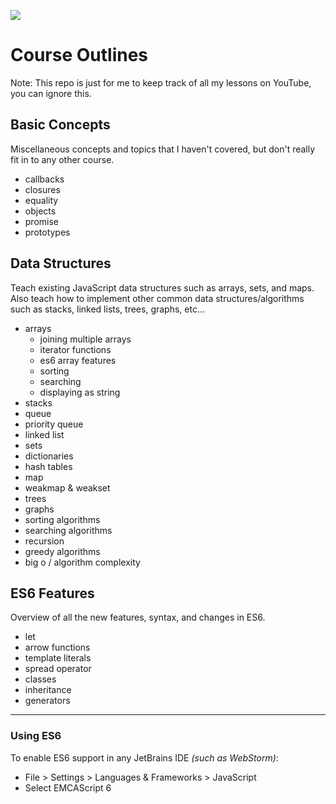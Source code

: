 ![](http://i.imgur.com/BgUMUGU.png)

# Course Outlines

Note: This repo is just for me to keep track of all my lessons on YouTube, you can ignore this.

## Basic Concepts

Miscellaneous concepts and topics that I haven't covered, but don't really fit in to any other course.

- callbacks
- closures
- equality
- objects
- promise
- prototypes

## Data Structures

Teach existing JavaScript data structures such as arrays, sets, and maps. Also teach how to implement other common data
 structures/algorithms such as stacks, linked lists, trees, graphs, etc...

- arrays
  - joining multiple arrays
  - iterator functions
  - es6 array features
  - sorting
  - searching
  - displaying as string
- stacks
- queue
- priority queue
- linked list
- sets
- dictionaries
- hash tables
- map
- weakmap & weakset
- trees
- graphs
- sorting algorithms
- searching algorithms
- recursion
- greedy algorithms
- big o / algorithm complexity

## ES6 Features

Overview of all the new features, syntax, and changes in ES6.

- let
- arrow functions
- template literals
- spread operator
- classes
- inheritance
- generators

***

### Using ES6

To enable ES6 support in any JetBrains IDE *(such as WebStorm)*:
- File > Settings > Languages & Frameworks > JavaScript
- Select EMCAScript 6
